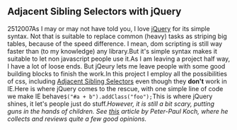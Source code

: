 <article><h1>Adjacent Sibling Selectors with jQuery</h1><time><span class="day">25</span><span class="month">1</span><span class="year">2007</span></time>As I may or may not have told you, I love <a href="http://www.jquery.com" title="jquery">jQuery</a> for its simple syntax. Not that is suitable to replace common (heavy) tasks as striping big tables, because of the speed difference. I mean, dom scripting is still way faster than (to my knowledge) any library.But it's simple syntax makes it suitable to let non javascript people use it.As I am leaving a project half way, I have a lot of loose ends. But jQeury lets me leave people with some good building blocks to finish the work.In this project I employ all the possibilities of css, including <a href="http://www.w3.org/TR/REC-CSS2/selector.html#adjacent-selectors" title="adjacent sibling selectors">Adjacent Sibling Selectors</a> even though they <strong>don't</strong> work in IE.Here is where jQuery comes to the rescue, with one simple line of code we make IE behave<code>$("#a + b").addClass("foo");</code>This is where jQuery shines, it let's people just do stuff.<em>However, it is still a bit scary, putting guns in the hands of children. See <a href="http://www.quirksmode.org/blog/archives/2007/01/again_javascrip.html" title="js libraries">this</a> article by Peter-Paul Koch, where he collects and reviews quite a few good opinions.</em></article>